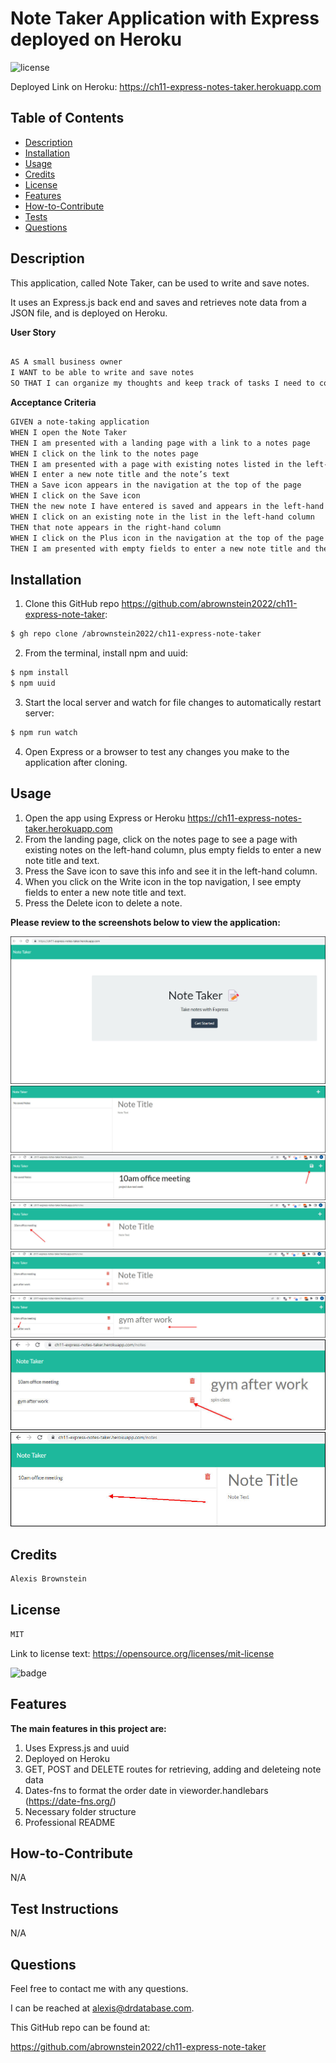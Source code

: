 # Note Taker Application with Express deployed on Heroku
![license](https://img.shields.io/badge/license-MIT-black)

Deployed Link on Heroku:
https://ch11-express-notes-taker.herokuapp.com

## Table of Contents

- [Description](#description)
- [Installation](#installation)
- [Usage](#usage)
- [Credits](#credits)
- [License](#license)
- [Features](#features)
- [How-to-Contribute](#how-to-contribute)
- [Tests](#test-instructions)
- [Questions](#questions)

## Description
This application, called Note Taker, can be used to write and save notes.

It uses an Express.js back end and saves and retrieves note data from a JSON file, and is deployed on Heroku.

**User Story**

```md

AS A small business owner
I WANT to be able to write and save notes
SO THAT I can organize my thoughts and keep track of tasks I need to complete

```

**Acceptance Criteria**

```md
GIVEN a note-taking application
WHEN I open the Note Taker
THEN I am presented with a landing page with a link to a notes page
WHEN I click on the link to the notes page
THEN I am presented with a page with existing notes listed in the left-hand column, plus empty fields to enter a new note title and the note’s text in the right-hand column
WHEN I enter a new note title and the note’s text
THEN a Save icon appears in the navigation at the top of the page
WHEN I click on the Save icon
THEN the new note I have entered is saved and appears in the left-hand column with the other existing notes
WHEN I click on an existing note in the list in the left-hand column
THEN that note appears in the right-hand column
WHEN I click on the Plus icon in the navigation at the top of the page
THEN I am presented with empty fields to enter a new note title and the note’s text in the right-hand column

```

## Installation
<!-- audience is other developers -->

1. Clone this GitHub repo https://github.com/abrownstein2022/ch11-express-note-taker:
<!-- Check out the gh cli tool from github -->
```bash
$ gh repo clone /abrownstein2022/ch11-express-note-taker
```
2. From the terminal, install npm and uuid:

```bash
$ npm install
$ npm uuid
```

<!-- [] implies user input 
 mysql> restaurant_mgr < C:\[filename].sql
-->

3. Start the local server and watch for file changes to automatically restart server:
```bash
$ npm run watch 
```

4. Open Express or a browser to test any changes you make to the application after cloning.

## Usage

1. Open the app using Express or Heroku https://ch11-express-notes-taker.herokuapp.com
2. From the landing page, click on the notes page to see a page with existing notes on the left-hand column, plus empty fields
to enter a new note title and text.
3. Press the Save icon to save this info and see it in the left-hand column.
4. When you click on the Write icon in the top navigation, I see empty fields to enter a new note title and text. 
5. Press the Delete icon to delete a note.

**Please review to the screenshots below to view the application:**

![example image get started page](./public/images/ch11-express-screen1-get-started-pg.jpg)
![example image note entry screen](./public/images/ch11-express-screen2-note-entry-screen.jpg)
![example image note entry screen save](./public/images/ch11-express-screen3-note-entry-screen-save.jpg)
![example image see new note to left after save](./public/images/ch11-express-screen4-note-to-left-after-save.jpg)
![example image see 2 notes to left after another save](./public/images/ch11-express-screen5-notes-to-left-after-save.jpg)
![example image click on note to left to see rendered in note entry page](./public/images/ch11-express-screen6-click-on-note-to-left-to-see-on-right.jpg)
![example image click on delete icon to delete note](./public/images/ch11-express-screen7-click-on-delete.jpg)
![example image see note was deleted](./public/images/ch11-express-screen8-after-delete.jpg)

## Credits

```md
Alexis Brownstein
```

## License

 ```md
 MIT 
```

Link to license text:
https://opensource.org/licenses/mit-license


![badge](https://img.shields.io/badge/license-mit-black)


## Features

<!-- 
# h1
###### h6
**bold**
*italic*
_underline_

| key | value |
|-|-|
| name | 'bob' |


- list
- items

1. numberd
1. list
1. all ones - auttomatic numbering
Feattures for *future* development
 -->
**The main features in this project are:**<br>
1. Uses Express.js and uuid
1. Deployed on Heroku
1. GET, POST and DELETE routes for retrieving, adding and deleteing note data
1. Dates-fns to format the order date in vieworder.handlebars (https://date-fns.org/)
1. Necessary folder structure 
1. Professional README

## How-to-Contribute

N/A

## Test Instructions

N/A

## Questions

Feel free to contact me with any questions.

I can be reached at alexis@drdatabase.com.

This GitHub repo can be found at:
  
https://github.com/abrownstein2022/ch11-express-note-taker
 
